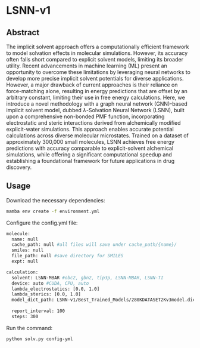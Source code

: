 # LSNN-v1

## Abstract

The implicit solvent approach offers a computationally efficient framework to model solvation effects in molecular simulations. However, its accuracy often falls short compared to explicit solvent models, limiting its broader utility. Recent advancements in machine learning (ML) present an opportunity to overcome these limitations by leveraging neural networks to develop more precise implicit solvent potentials for diverse applications. However, a major drawback of current approaches is their reliance on force-matching alone, resulting in energy predictions that are offset by an arbitrary constant, limiting their use in free energy calculations. Here, we introduce a novel methodology with a graph neural network (GNN)-based implicit solvent model, dubbed $\lambda$-Solvation Neural Network (LSNN), built upon a comprehensive non-bonded PMF function, incorporating electrostatic and steric interactions derived from alchemically modified explicit-water simulations. This approach enables accurate potential calculations across diverse molecular microstates. Trained on a dataset of approximately 300,000 small molecules, LSNN achieves free energy predictions with accuracy comparable to explicit-solvent alchemical simulations, while offering a significant computational speedup and establishing a foundational framework for future applications in drug discovery.


## Usage
Download the necessary dependencies:
```bash
mamba env create -f environment.yml
```

Configure the config.yml file:

```bash
molecule:
  name: null
  cache_path: null #all files will save under cache_path/{name}/
  smiles: null
  file_path: null #save directory for SMILES
  expt: null

calculation:
  solvent: LSNN-MBAR #obc2, gbn2, tip3p, LSNN-MBAR, LSNN-TI
  device: auto #CUDA, CPU, auto 
  lambda_electrostatics: [0.0, 1.0]
  lambda_sterics: [0.0, 1.0]
  model_dict_path: LSNN-v1/Best_Trained_Models/280KDATASET2Kv3model.dict
  
  report_interval: 100
  steps: 300
```

Run the command: 
```bash
python solv.py config-yml
```

